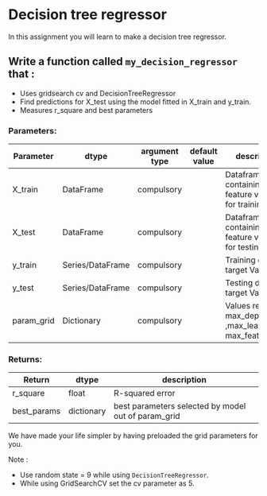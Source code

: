 # Decision tree regressor

In this assignment you will learn to make a decision tree regressor.

## Write a function called `my_decision_regressor` that :
- Uses gridsearch cv and DecisionTreeRegressor  
- Find predictions for X_test using the model fitted in X_train and y_train.
- Measures r_square and best parameters

### Parameters:

| Parameter | dtype | argument type | default value | description |
| --- | --- | --- | --- | --- |
| X_train | DataFrame | compulsory | | Dataframe containing feature variables for training|
| X_test | DataFrame | compulsory | | Dataframe containing feature variables for testing|
| y_train | Series/DataFrame | compulsory | | Training dataset target Variable |
| y_test | Series/DataFrame | compulsory | | Testing dataset target Variable |
| param_grid | Dictionary | compulsory | | Values regarding max_depth ,max_leaf_nodes, max_features |

### Returns:

| Return | dtype | description |
| --- | --- | --- |
| r_square | float | R-squared error |
| best_params | dictionary | best parameters selected by model out of param_grid |


We have made your life simpler by having preloaded the grid parameters for you.

Note :
- Use random state = 9 while using `DecisionTreeRegressor`.
- While using GridSearchCV set the cv parameter as 5.
